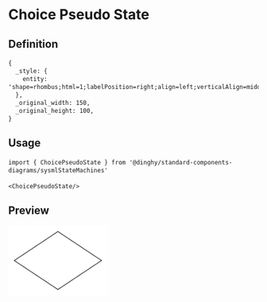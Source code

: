 # Choice Pseudo State

## Definition

```
{
  _style: { 
    entity: 'shape=rhombus;html=1;labelPosition=right;align=left;verticalAlign=middle',
  },
  _original_width: 150,
  _original_height: 100,
}
```

## Usage

```
import { ChoicePseudoState } from '@dinghy/standard-components-diagrams/sysmlStateMachines'

<ChoicePseudoState/>
```

## Preview

<img src="./choice-pseudo-state.png" width="200"/>

